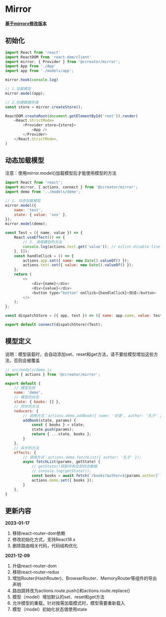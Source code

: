 # Mirror

**[基于mirrorx修改版本](https://github.com/mirrorjs/mirror)**

## 初始化
```js
import React from 'react'
import ReactDOM from 'react-dom/client'
import mirror, { Provider } from '@ccreator/mirror';
import App from './App'
import app from './models/app';

mirror.hook(console.log)

// 1.加载模型
mirror.model(app);

// 2.创建数据存储
const store = mirror.createStore();

ReactDOM.createRoot(document.getElementById('root')).render(
    <React.StrictMode>
        <Provider store={store}>
            <App />
        </Provider>
    </React.StrictMode>,
)
```

## 动态加载模型

注意：使用mirror.model()加载模型后才能使用模型的方法

```js
import React from 'react';
import mirror, { actions, connect } from '@ccreator/mirror';
import demo from '../models/demo';

// 1. 动态加载模型
mirror.model({
    name: 'test',
    state: { value: 'xxx' },
});
mirror.model(demo);

const Test = ({ name, value }) => {
    React.useEffect(() => {
        // 2. 调用模型的方法
        console.log(actions.test.get('value')); // eslint-disable-line
    }, []);
    const handleClick = () => {
        actions.app.set({ name: new Date().valueOf() });
        actions.test.set({ value: new Date().valueOf() });
    };
    return (
        <>
            <div>{name}</div>
            <div>{value}</div>
            <button type="button" onClick={handleClick}>测试</button>
        </>
    );
};

const dispatchStore = ({ app, test }) => ({ name: app.name, value: test.value });

export default connect(dispatchStore)(Test);

```

## 模型定义

说明：模型装载时，会自动添加set、reset和get方法，请不要给模型增加这些方法，否则会被覆盖
 
```js
// src/models/demo.js
import { actions } from '@ccreator/mirror';

export default {
    // 模型名称
    name: 'demo',
    // 模型的状态
    state: { books: [] },
    // 同步的方法
    reducers: {
        // 调用方式：actions.demo.addBook({ name: '论语', author: '孔子' });
        addBook(state, params) {
            const { books } = state;
            state.push(params);
            return { ...state, books };
        }
    },
    // 异步的方法
    effects: {
        // 调用方式：actions.demo.fetchList({ author: '孔子' });
        async fetchList(params, getState) {
            // getState()获取所有全部状态数据
            // console.log(getState());
            const books = await fetch(`/books?author=${params.author}`).then((resp) => resp.json);
            actions.demo.set({ books });
        }
    },
}
```

## 更新内容

**2023-01-17**  
1. 移除react-router-dom依赖
2. 修改初始化方式，支持React18.x
3. 删除路由相关代码，代码结构优化


**2021-12-09**  
1. 升级react-router-dom
2. 移除react-router-redux
3. 增加Router(HashRouter)、BrowserRouter、MemoryRouter等组件的导出声明
4. 路由跳转改为actions.route.push()和actions.route.replace()
5. 模型（model）增加默认的set、reset和get方法
6. 允许模型的重载，针对按需加载模式时，模型需要重新载入
7. 模型（model）初始化状态值使用state

